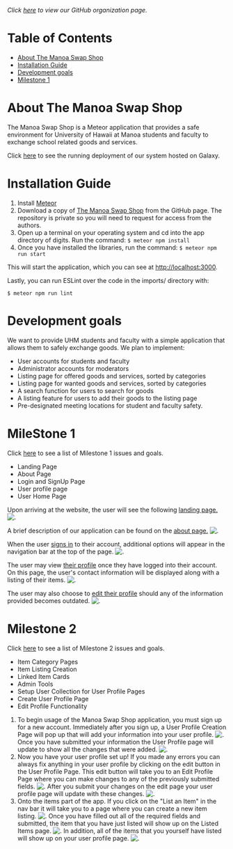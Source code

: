 *Click [here](https://github.com/manoaswapshop) to view our GitHub organization page.*
# Table of Contents

* [About The Manoa Swap Shop](#about-the-manoa-swap-shop)
* [Installation Guide](#installation-guide)
* [Development goals](#development-goals)
* [Milestone 1](#milestone-1)


# About The Manoa Swap Shop

The Manoa Swap Shop is a Meteor application that provides a safe environment for University of Hawaii at Manoa students and faculty to exchange school related goods and services.

Click [here](http://themanoaswapshop.meteorapp.com/#/) to see the running deployment of our system hosted on Galaxy.

# Installation Guide

1. Install [Meteor](https://www.meteor.com/install)
2. Download a copy of [The Manoa Swap Shop](https://github.com/manoaswapshop/swapshop_source) from the GitHub page.  The repository is private so you will need to request for access from the authors.
3. Open up a terminal on your operating system and cd into the app directory of digits.  Run the command:
`$ meteor npm install`
4. Once you have installed the libraries, run the command:
`$ meteor npm run start`


This will start the application, which you can see at [http://localhost:3000](http://localhost:3000/).

Lastly, you can run ESLint over the code in the imports/ directory with:

`$ meteor npm run lint`



# Development goals

We want to provide UHM students and faculty with a simple application that allows them to safely exchange goods.  We plan to implement:

* User accounts for students and faculty
* Administrator accounts for moderators
* Listing page for offered goods and services, sorted by categories
* Listing page for wanted goods and services, sorted by categories
* A search function for users to search for goods
* A listing feature for users to add their goods to the listing page
* Pre-designated meeting locations for student and faculty safety.


# MileStone 1

Click [here](https://github.com/manoaswapshop/swapshop_source/projects/1) to see a list of Milestone 1 issues and goals.
* Landing Page
* About Page
* Login and SignUp Page
* User profile page
* User Home Page 

Upon arriving at the website, the user will see the following
[landing page.](http://themanoaswapshop.meteorapp.com/#/)
![.](images/swapshoplanding_galaxy.png)

A brief description of our application can be found on the [about page.](http://themanoaswapshop.meteorapp.com/#/about)
![.](images/swapshopabout_galaxy.png)

When the user [signs in](http://themanoaswapshop.meteorapp.com/#/) to their account, additional options will appear in the navigation bar at the top of the page.
![.](images/LogInPageMockUp.png)

The user may view [their profile](http://themanoaswapshop.meteorapp.com/#/userprofile) once they have logged into their account.  On this page, the user's contact information will be displayed along with a listing of their items.
![.](images/UserProfilePageMockUp.png)

The user may also choose to [edit their profile](http://themanoaswapshop.meteorapp.com/#/editprofile) should any of the information provided becomes outdated.
![.](images/EditUserProfileMockUp.png)


# Milestone 2
Click [here](https://github.com/manoaswapshop/swapshop_source/projects/2) to see a list of Milestone 2 issues and goals.
* Item Category Pages
* Item Listing Creation
* Linked Item Cards
* Admin Tools
* Setup User Collection for User Profile Pages
* Create User Profile Page
* Edit Profile Functionality

1. To begin usage of the Manoa Swap Shop application, you must sign up for a new account. Immediately after you sign up, a User Profile Creation Page will pop up that will add your information into your user profile.
![.](images/M2UserProfileCreationPage.png)
Once you have submitted your information the User Profile page will update to show all the changes that were added.
![.](images/M2UserProfilePage.png)
2. Now you have your user profile set up! If you made any errors you can always fix anything in your user profile by clicking on the edit button in the User Profile Page. This edit button will take you to an Edit Profile Page where you can make changes to any of the previously submitted fields.
![.](images/M2EditProfilePage.png)
After you submit your changes on the edit page your user profile page will update with these changes.
![.](images/M2EditedProfilePage.png)
3. Onto the items part of the app. If you click on the "List an Item" in the nav bar it will take you to a page where you can create a new item listing. 
![.](images/M2ListItemPage.png)
Once you have filled out all of the required fields and submitted, the item that you have just listed will show up on the Listed Items page.
![.](images/M2ListedItemsPage.png)
In addition, all of the items that you yourself have listed will show up on your user profile page.
![.](images/M2UserProfileItemsList.png)

